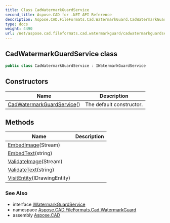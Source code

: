 ```yaml
---
title: Class CadWatermarkGuardService
second_title: Aspose.CAD for .NET API Reference
description: Aspose.CAD.FileFormats.Cad.WatermarkGuard.CadWatermarkGuardService class. 
type: docs
weight: 4490
url: /net/aspose.cad.fileformats.cad.watermarkguard/cadwatermarkguardservice/
---
```

## CadWatermarkGuardService class

```csharp
public class CadWatermarkGuardService : IWatermarkGuardService
```

## Constructors

| Name | Description |
| --- | --- |
| [CadWatermarkGuardService](cadwatermarkguardservice/)() | The default constructor. |

## Methods

| Name | Description |
| --- | --- |
| [EmbedImage](../../aspose.cad.fileformats.cad.watermarkguard/cadwatermarkguardservice/embedimage/)(Stream) |  |
| [EmbedText](../../aspose.cad.fileformats.cad.watermarkguard/cadwatermarkguardservice/embedtext/)(string) |  |
| [ValidateImage](../../aspose.cad.fileformats.cad.watermarkguard/cadwatermarkguardservice/validateimage/)(Stream) |  |
| [ValidateText](../../aspose.cad.fileformats.cad.watermarkguard/cadwatermarkguardservice/validatetext/)(string) |  |
| [VisitEntity](../../aspose.cad.fileformats.cad.watermarkguard/cadwatermarkguardservice/visitentity/)(IDrawingEntity) |  |

### See Also

* interface [IWatermarkGuardService](../../aspose.cad.watermarkguard/iwatermarkguardservice/)
* namespace [Aspose.CAD.FileFormats.Cad.WatermarkGuard](../../aspose.cad.fileformats.cad.watermarkguard/)
* assembly [Aspose.CAD](../../)



